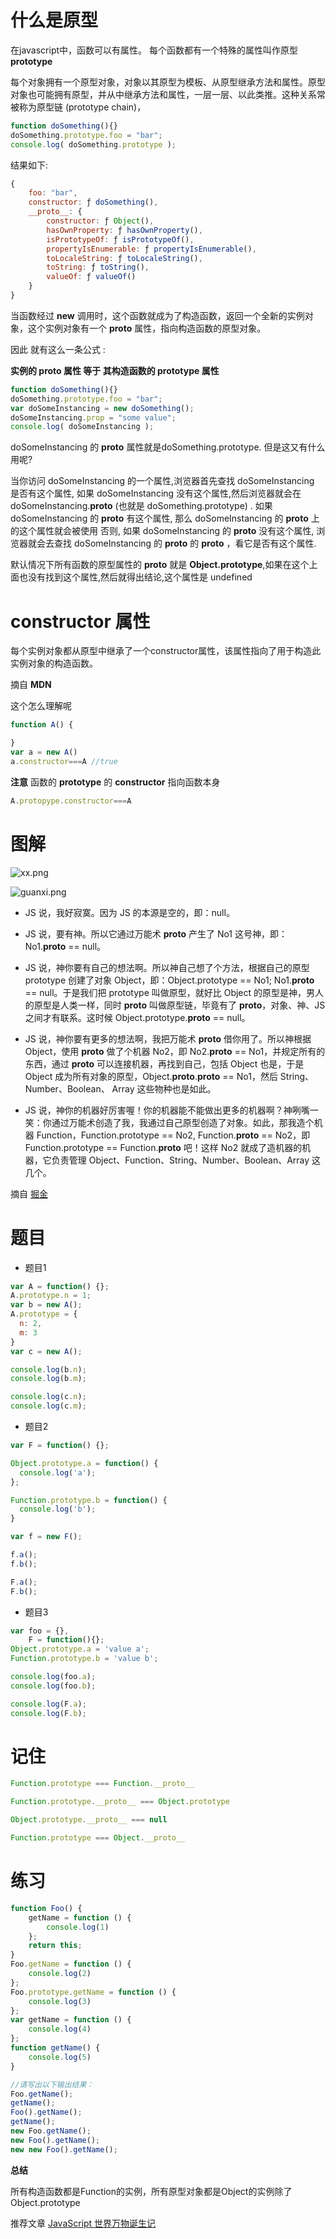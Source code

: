 # 什么是原型

在javascript中，函数可以有属性。 每个函数都有一个特殊的属性叫作原型 **prototype**

每个对象拥有一个原型对象，对象以其原型为模板、从原型继承方法和属性。原型对象也可能拥有原型，并从中继承方法和属性，一层一层、以此类推。这种关系常被称为原型链 (prototype chain)，

```js
function doSomething(){}
doSomething.prototype.foo = "bar";
console.log( doSomething.prototype );
```

结果如下:
```js
{
    foo: "bar",
    constructor: ƒ doSomething(),
    __proto__: {
        constructor: ƒ Object(),
        hasOwnProperty: ƒ hasOwnProperty(),
        isPrototypeOf: ƒ isPrototypeOf(),
        propertyIsEnumerable: ƒ propertyIsEnumerable(),
        toLocaleString: ƒ toLocaleString(),
        toString: ƒ toString(),
        valueOf: ƒ valueOf()
    }
}

```

当函数经过 **new** 调用时，这个函数就成为了构造函数，返回一个全新的实例对象，这个实例对象有一个 **__proto__** 属性，指向构造函数的原型对象。

因此 就有这么一条公式 :

**实例的 __proto__ 属性 等于 其构造函数的 prototype 属性**

```js
function doSomething(){}
doSomething.prototype.foo = "bar"; 
var doSomeInstancing = new doSomething();
doSomeInstancing.prop = "some value"; 
console.log( doSomeInstancing );
```


doSomeInstancing 的 __proto__ 属性就是doSomething.prototype. 但是这又有什么用呢?

当你访问 doSomeInstancing 的一个属性,浏览器首先查找 doSomeInstancing  是否有这个属性, 如果 doSomeInstancing  没有这个属性,然后浏览器就会在 doSomeInstancing.__proto__ (也就是 doSomething.prototype) . 如果 doSomeInstancing 的 __proto__ 有这个属性, 那么 doSomeInstancing 的 __proto__ 上的这个属性就会被使用  否则, 如果 doSomeInstancing 的 __proto__ 没有这个属性, 浏览器就会去查找 doSomeInstancing 的 __proto__ 的 __proto__ ，看它是否有这个属性.

默认情况下所有函数的原型属性的 __proto__  就是 **Object.prototype**,如果在这个上面也没有找到这个属性,然后就得出结论,这个属性是 undefined


# constructor 属性

每个实例对象都从原型中继承了一个constructor属性，该属性指向了用于构造此实例对象的构造函数。

摘自 **MDN**

这个怎么理解呢

```js
function A() {

}
var a = new A()
a.constructor===A //true
```

**注意**
函数的 **prototype** 的 **constructor** 指向函数本身

```js
A.protopype.constructor===A
```

# 图解


![xx.png](https://user-gold-cdn.xitu.io/2019/2/24/1691fc878b9beefa?imageView2/0/w/1280/h/960/format/webp/ignore-error/1)


![guanxi.png](https://user-gold-cdn.xitu.io/2019/2/24/1691fc9305a0c6b0?imageView2/0/w/1280/h/960/format/webp/ignore-error/1)


- JS 说，我好寂寞。因为 JS 的本源是空的，即：null。
- JS 说，要有神。所以它通过万能术 __proto__ 产生了 No1 这号神，即：No1.__proto__ == null。
- JS 说，神你要有自己的想法啊。所以神自己想了个方法，根据自己的原型 prototype 创建了对象 Object，即：Object.prototype == No1; No1.__proto__ == null。于是我们把 prototype 叫做原型，就好比 Object 的原型是神，男人的原型是人类一样，同时 __proto__ 叫做原型链，毕竟有了 __proto__，对象、神、JS 之间才有联系。这时候 Object.prototype.__proto__ == null。
- JS 说，神你要有更多的想法啊，我把万能术 __proto__ 借你用了。所以神根据 Object，使用 __proto__ 做了个机器 No2，即 No2.__proto__ == No1，并规定所有的东西，通过 __proto__ 可以连接机器，再找到自己，包括 Object 也是，于是 Object 成为所有对象的原型，Object.__proto__.__proto__ == No1，然后 String、Number、Boolean、 Array 这些物种也是如此。

- JS 说，神你的机器好厉害喔！你的机器能不能做出更多的机器啊？神咧嘴一笑：你通过万能术创造了我，我通过自己原型创造了对象。如此，那我造个机器 Function，Function.prototype == No2, Function.__proto__ == No2，即 Function.prototype == Function.__proto__ 吧！这样 No2 就成了造机器的机器，它负责管理 Object、Function、String、Number、Boolean、Array 这几个。


摘自 [掘金](https://juejin.im/post/5c72a1766fb9a049ea3993e6)

# 题目

- 题目1
```js
var A = function() {};
A.prototype.n = 1;
var b = new A();
A.prototype = {
  n: 2,
  m: 3
}
var c = new A();

console.log(b.n);
console.log(b.m);

console.log(c.n);
console.log(c.m);

```


- 题目2

```js
var F = function() {};

Object.prototype.a = function() {
  console.log('a');
};

Function.prototype.b = function() {
  console.log('b');
}

var f = new F();

f.a();
f.b();

F.a();
F.b();
```

- 题目3
  
```js
var foo = {},
    F = function(){};
Object.prototype.a = 'value a';
Function.prototype.b = 'value b';

console.log(foo.a);
console.log(foo.b);

console.log(F.a);
console.log(F.b);

```

# 记住

```js
Function.prototype === Function.__proto__

Function.prototype.__proto__ === Object.prototype

Object.prototype.__proto__ === null

Function.prototype === Object.__proto__

```

# 练习

```js
function Foo() {
    getName = function () {
        console.log(1)
    };
    return this;
}
Foo.getName = function () {
    console.log(2)
};
Foo.prototype.getName = function () {
    console.log(3)
};
var getName = function () {
    console.log(4)
};
function getName() {
    console.log(5)
}

//请写出以下输出结果：
Foo.getName();
getName();
Foo().getName();
getName();
new Foo.getName();
new Foo().getName();
new new Foo().getName();
```

**总结**

所有构造函数都是Function的实例，所有原型对象都是Object的实例除了Object.prototype

推荐文章 [JavaScript 世界万物诞生记](https://zhuanlan.zhihu.com/p/22989691)